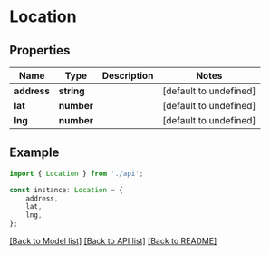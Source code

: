 # Location


## Properties

Name | Type | Description | Notes
------------ | ------------- | ------------- | -------------
**address** | **string** |  | [default to undefined]
**lat** | **number** |  | [default to undefined]
**lng** | **number** |  | [default to undefined]

## Example

```typescript
import { Location } from './api';

const instance: Location = {
    address,
    lat,
    lng,
};
```

[[Back to Model list]](../README.md#documentation-for-models) [[Back to API list]](../README.md#documentation-for-api-endpoints) [[Back to README]](../README.md)
